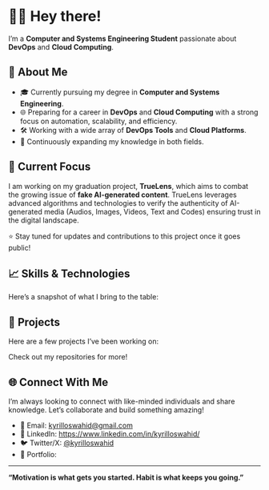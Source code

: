 # 👋🏽 Hey there!

I’m a **Computer and Systems Engineering Student** passionate about **DevOps** and **Cloud Computing**.

## 🚀 About Me
- 🎓 Currently pursuing my degree in **Computer and Systems Engineering**.
- 🌐 Preparing for a career in **DevOps** and **Cloud Computing** with a strong focus on automation, scalability, and efficiency.
- 🛠️ Working with a wide array of **DevOps Tools** and **Cloud Platforms**.
- 🌱 Continuously expanding my knowledge in both fields.

## 🎯 Current Focus
I am working on my graduation project, **TrueLens**, which aims to combat the growing issue of **fake AI-generated content**. TrueLens leverages advanced algorithms and technologies to verify the authenticity of AI-generated media (Audios, Images, Videos, Text and Codes) ensuring trust in the digital landscape.

⭐ Stay tuned for updates and contributions to this project once it goes public!

## 📈 Skills & Technologies
Here’s a snapshot of what I bring to the table:
<!--- **Languages**: Python, Bash, YAML
- **DevOps Tools**: Docker, Kubernetes, Jenkins, Ansible
- **Cloud**: AWS, GCP, Azure
- **Version Control**: Git, GitHub, GitLab
- **Infrastructure Automation**: Terraform, Ansible
- **Monitoring & Logging**: Prometheus, Grafana, ELK
- **Databases**: MySQL, MongoDB-->

## 📂 Projects
Here are a few projects I’ve been working on:
<!--- **TrueLens** *(In Progress)*: A tool to identify and verify fake AI-generated content.
- **[Project 2 Name]**: [Brief description of another project]
- **[Project 3 Name]**: [Brief description of another project]-->

Check out my repositories for more!

## 🌐 Connect With Me
I’m always looking to connect with like-minded individuals and share knowledge. Let’s collaborate and build something amazing!

- 📧 Email: kyrilloswahid@gmail.com
- 💼 LinkedIn: https://www.linkedin.com/in/kyrilloswahid/
- 🐦 Twitter/X: [@kyrilloswahid](https://x.com/kyrilloswahid)
- 🌟 Portfolio: 

---

**“Motivation is what gets you started. Habit is what keeps you going.”**
